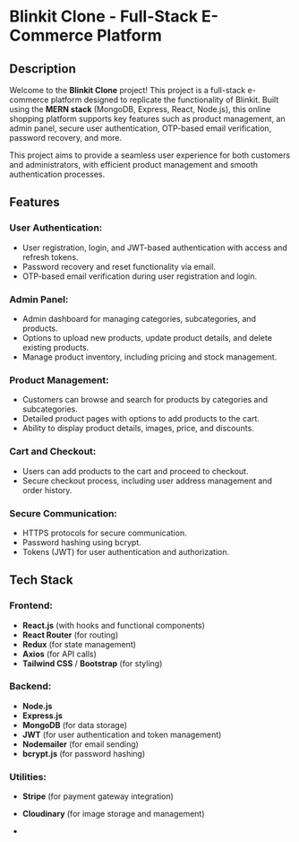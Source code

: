 # Blinkit Clone - Full-Stack E-Commerce Platform

## Description

Welcome to the **Blinkit Clone** project! This project is a full-stack e-commerce platform designed to replicate the functionality of Blinkit. Built using the **MERN stack** (MongoDB, Express, React, Node.js), this online shopping platform supports key features such as product management, an admin panel, secure user authentication, OTP-based email verification, password recovery, and more.

This project aims to provide a seamless user experience for both customers and administrators, with efficient product management and smooth authentication processes.

## Features

### User Authentication:
- User registration, login, and JWT-based authentication with access and refresh tokens.
- Password recovery and reset functionality via email.
- OTP-based email verification during user registration and login.

### Admin Panel:
- Admin dashboard for managing categories, subcategories, and products.
- Options to upload new products, update product details, and delete existing products.
- Manage product inventory, including pricing and stock management.

### Product Management:
- Customers can browse and search for products by categories and subcategories.
- Detailed product pages with options to add products to the cart.
- Ability to display product details, images, price, and discounts.

### Cart and Checkout:
- Users can add products to the cart and proceed to checkout.
- Secure checkout process, including user address management and order history.

### Secure Communication:
- HTTPS protocols for secure communication.
- Password hashing using bcrypt.
- Tokens (JWT) for user authentication and authorization.

## Tech Stack

### Frontend:
- **React.js** (with hooks and functional components)
- **React Router** (for routing)
- **Redux** (for state management)
- **Axios** (for API calls)
- **Tailwind CSS** / **Bootstrap** (for styling)

### Backend:
- **Node.js**
- **Express.js**
- **MongoDB** (for data storage)
- **JWT** (for user authentication and token management)
- **Nodemailer** (for email sending)
- **bcrypt.js** (for password hashing)

### Utilities:
- **Stripe** (for payment gateway integration)
- **Cloudinary** (for image storage and management)



-
